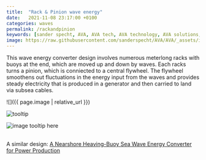 ```yaml
---
title:  "Rack & Pinion wave energy"
date:   2021-11-08 23:17:00 +0100
categories: waves
permalink: /rackandpinion
keywords: [sander specht, AVA, AVA tech, AVA technology, AVA solutions, WEC, wave energy, wave energy converter]
image: https://raw.githubusercontent.com/sanderspecht/AVA/AVA/_assets/img/IMG_20211101_231757.jpg
---
```

This wave energy converter design involves numerous meterlong racks with buoys at the end, which are moved up and down by waves. Each racks turns a pinion, which is conniected to a central flywheel. The flywheel smoothens out fluctuations in the energy input from the waves and provides steady electricity that is produced in a generator and then carried to land via subsea cables.

![]({{ page.image | relative_url }})

<!-- ![tooltip](https://raw.githubusercontent.com/sanderspecht/AVA/AVA/_assets/img/IMG_20211101_231757.jpg)   -->


![tooltip](https://www.linearmotiontips.com/wp-content/uploads/2019/05/Related-post-Designing-seventh-axis-linear-motion-tracks-for-robotic-positioning-e1558527664151.jpg)

![image tooltip here](https://dam.generac.com/ImConvServlet/imconv/7ca0b1996dbfae283ade6f7588e77cb825c01c56/original)

\
A similar design:
[A Nearshore Heaving-Buoy Sea Wave Energy Converter for Power Production](https://www.google.com/url?sa=i&url=https%3A%2F%2Fcyberleninka.org%2Farticle%2Fn%2F602945.pdf&psig=AOvVaw38dJG54aVJVn3fJ-zD1jnj&ust=1636934836390000&source=images&cd=vfe&ved=0CA0Q3YkBahcKEwio-K3Qx5b0AhUAAAAAHQAAAAAQAw)
